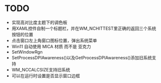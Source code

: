 # TODO

- 实现高对比度主题下的调色板
- 用XAML控件自制一个标题栏，并在WM_NCHITTEST里正确的返回三个系统按钮的位置
- 点击窗口左上角窗口图标位置，弹出系统菜单
- Win11 自动使用 MICA 材质 而不是 亚克力
- SetWindowRgn
- SetProcessDPIAwareness()以及GetProcessDPIAwareness()添加旧系统支持
- WM_NCCALCSIZE支持旧系统
- 可以在运行时设置是否显示窗口边框
